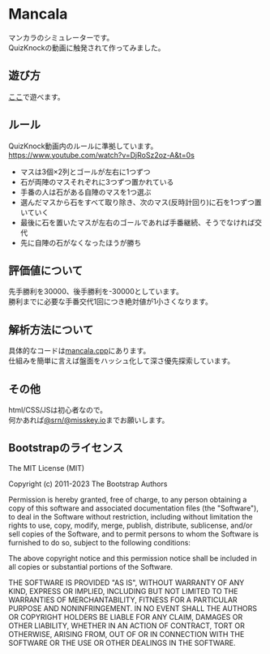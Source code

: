 # Mancala

マンカラのシミュレーターです。  
QuizKnockの動画に触発されて作ってみました。  

## 遊び方

[ここ](https://strangerxxxx.github.io/mancala/)で遊べます。  

## ルール

QuizKnock動画内のルールに準拠しています。  
<https://www.youtube.com/watch?v=DjRoSz2oz-A&t=0s>

- マスは3個×2列とゴールが左右に1つずつ
- 石が両陣のマスそれぞれに3つずつ置かれている
- 手番の人は石がある自陣のマスを1つ選ぶ
- 選んだマスから石をすべて取り除き、次のマス(反時計回り)に石を1つずつ置いていく
- 最後に石を置いたマスが左右のゴールであれば手番継続、そうでなければ交代
- 先に自陣の石がなくなったほうが勝ち

## 評価値について

先手勝利を30000、後手勝利を-30000としています。  
勝利までに必要な手番交代1回につき絶対値が1小さくなります。  

## 解析方法について

具体的なコードは[mancala.cpp](https://github.com/strangerxxxx/mancala/blob/main/mancala.cpp)にあります。  
仕組みを簡単に言えば盤面をハッシュ化して深さ優先探索しています。  

## その他

html/CSS/JSは初心者なので。  
何かあれば[@srn/@misskey.io](https://misskey.io/@srn)までお願いします。  

## Bootstrapのライセンス

The MIT License (MIT)

Copyright (c) 2011-2023 The Bootstrap Authors

Permission is hereby granted, free of charge, to any person obtaining a copy
of this software and associated documentation files (the "Software"), to deal
in the Software without restriction, including without limitation the rights
to use, copy, modify, merge, publish, distribute, sublicense, and/or sell
copies of the Software, and to permit persons to whom the Software is
furnished to do so, subject to the following conditions:

The above copyright notice and this permission notice shall be included in
all copies or substantial portions of the Software.

THE SOFTWARE IS PROVIDED "AS IS", WITHOUT WARRANTY OF ANY KIND, EXPRESS OR
IMPLIED, INCLUDING BUT NOT LIMITED TO THE WARRANTIES OF MERCHANTABILITY,
FITNESS FOR A PARTICULAR PURPOSE AND NONINFRINGEMENT. IN NO EVENT SHALL THE
AUTHORS OR COPYRIGHT HOLDERS BE LIABLE FOR ANY CLAIM, DAMAGES OR OTHER
LIABILITY, WHETHER IN AN ACTION OF CONTRACT, TORT OR OTHERWISE, ARISING FROM,
OUT OF OR IN CONNECTION WITH THE SOFTWARE OR THE USE OR OTHER DEALINGS IN
THE SOFTWARE.
